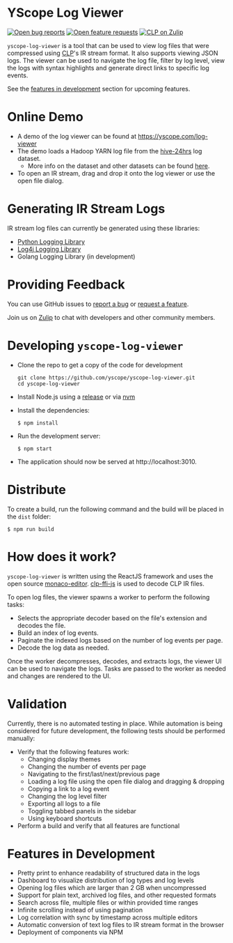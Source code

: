 # YScope Log Viewer

[![Open bug reports](https://img.shields.io/github/issues/y-scope/yscope-log-viewer/bug?label=bugs)](https://github.com/y-scope/yscope-log-viewer/issues?q=is%3Aissue+is%3Aopen+label%3Abug)
[![Open feature requests](https://img.shields.io/github/issues/y-scope/yscope-log-viewer/enhancement?label=feature-requests)](https://github.com/y-scope/yscope-log-viewer/issues?q=is%3Aissue+is%3Aopen+label%3Aenhancement)
[![CLP on Zulip](https://img.shields.io/badge/zulip-yscope--clp%20chat-1888FA?logo=zulip)](https://yscope-clp.zulipchat.com/)

`yscope-log-viewer` is a tool that can be used to view log files that were 
compressed using [CLP](https://github.com/y-scope/clp)'s IR stream format. It
also supports viewing JSON logs. The viewer can be used to navigate the log 
file, filter by log level, view the logs with syntax highlights and generate
direct links to specific log events. 

See the [features in development](#features-in-development) section for upcoming
features.

# Online Demo

* A demo of the log viewer can be found at https://yscope.com/log-viewer
* The demo loads a Hadoop YARN log file from the 
  [hive-24hrs](https://zenodo.org/record/7094921#.Y5JbH33MKHs) log dataset. 
  * More info on the dataset and other datasets can be found 
    [here](https://github.com/y-scope/clp/blob/main/docs/Datasets.md).
* To open an IR stream, drag and drop it onto the log viewer or use the open 
  file dialog.

# Generating IR Stream Logs

IR stream log files can currently be generated using these libraries:

* [Python Logging Library](https://github.com/y-scope/clp-loglib-py)
* [Log4j Logging Library](https://github.com/y-scope/log4j1-appenders)
* Golang Logging Library (in development)

# Providing Feedback

You can use GitHub issues to [report a bug](https://github.com/y-scope/yscope-log-viewer/issues/new?assignees=&labels=bug&template=bug-report.yml)
or [request a feature](https://github.com/y-scope/yscope-log-viewer/issues/new?assignees=&labels=enhancement&template=feature-request.yml).

Join us on [Zulip](https://yscope-clp.zulipchat.com/) to chat with developers
and other community members.

# Developing `yscope-log-viewer`

* Clone the repo to get a copy of the code for development

  ```shell
  git clone https://github.com/yscope/yscope-log-viewer.git
  cd yscope-log-viewer
  ```

* Install Node.js using a [release](https://nodejs.org/en/) or via 
  [nvm](https://github.com/nvm-sh/nvm)
* Install the dependencies:

  ```shell
  $ npm install
  ```

* Run the development server:

  ```shell
  $ npm start
  ```

* The application should now be served at http://localhost:3010. 

# Distribute

To create a build, run the following command and the build will be placed in the
`dist` folder:

```shell
$ npm run build
```

# How does it work?

`yscope-log-viewer` is written using the ReactJS framework and uses the open 
source [monaco-editor](https://github.com/microsoft/monaco-editor).
[clp-ffi-js](https://github.com/y-scope/clp-ffi-js) is used to decode CLP IR files. 

To open log files, the viewer spawns a worker to perform the following tasks:

* Selects the appropriate decoder based on the file's extension and decodes the
file.
* Build an index of log events.
* Paginate the indexed logs based on the number of log events per page.
* Decode the log data as needed.

Once the worker decompresses, decodes, and extracts logs, the viewer UI can be 
used to navigate the logs. Tasks are passed to the worker as needed and changes 
are rendered to the UI.

# Validation

Currently, there is no automated testing in place. While automation is being
considered for future development, the following tests should be performed
manually:

* Verify that the following features work:
  * Changing display themes
  * Changing the number of events per page
  * Navigating to the first/last/next/previous page
  * Loading a log file using the open file dialog and dragging & dropping
  * Copying a link to a log event
  * Changing the log level filter
  * Exporting all logs to a file
  * Toggling tabbed panels in the sidebar
  * Using keyboard shortcuts
* Perform a build and verify that all features are functional

# Features in Development

* Pretty print to enhance readability of structured data in the logs
* Dashboard to visualize distribution of log types and log levels
* Opening log files which are larger than 2 GB when uncompressed
* Support for plain text, archived log files, and other requested formats
* Search across file, multiple files or within provided time ranges
* Infinite scrolling instead of using pagination
* Log correlation with sync by timestamp across multiple editors
* Automatic conversion of text log files to IR stream format in the browser
* Deployment of components via NPM
